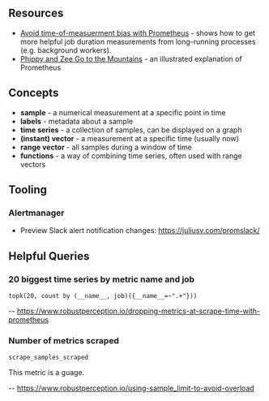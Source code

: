## Resources

* [Avoid time-of-measuerment bias with Prometheus](https://blog.lawrencejones.dev/incremental-measurement/) - shows how to get more helpful job duration measurements from long-running processes (e.g. background workers).
* [Phippy and Zee Go to the Mountains](https://phippygoestothemountains.github.io) - an illustrated explanation of Prometheus

## Concepts

* **sample** - a numerical measurement at a specific point in time
* **labels** - metadata about a sample
* **time series** - a collection of samples, can be displayed on a graph
* **(instant) vector** - a measurement at a specific time (usually now)
* **range vector** - all samples during a window of time
* **functions** - a way of combining time series, often used with range vectors

## Tooling

### Alertmanager

* Preview Slack alert notification changes: https://juliusv.com/promslack/

## Helpful Queries

### 20 biggest time series by metric name and job

```
topk(20, count by (__name__, job)({__name__=~".+"}))
```

-- https://www.robustperception.io/dropping-metrics-at-scrape-time-with-prometheus

### Number of metrics scraped

```
scrape_samples_scraped
```

This metric is a guage.

-- https://www.robustperception.io/using-sample_limit-to-avoid-overload
